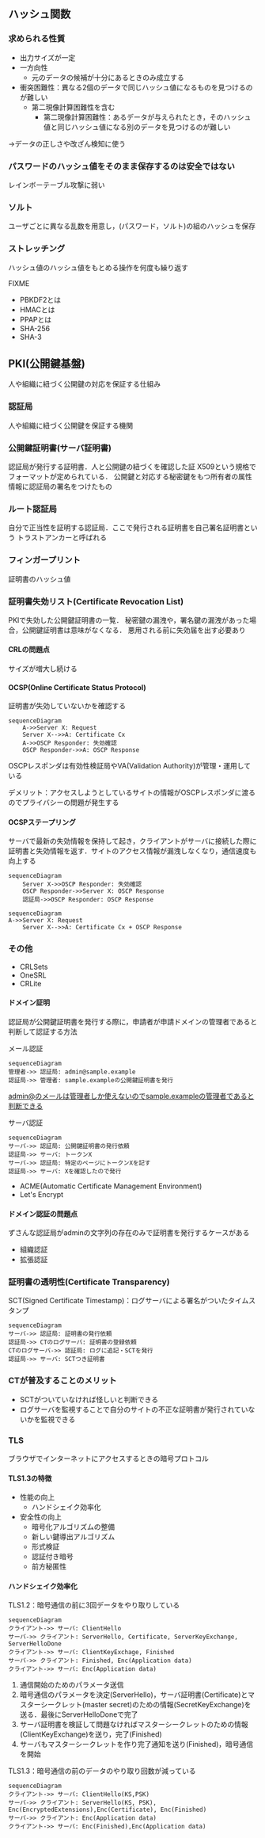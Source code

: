 ## ハッシュ関数
### 求められる性質
- 出力サイズが一定
- 一方向性
  - 元のデータの候補が十分にあるときのみ成立する
- 衝突困難性：異なる2個のデータで同じハッシュ値になるものを見つけるのが難しい
  - 第二現像計算困難性を含む
    - 第二現像計算困難性：あるデータが与えられたとき，そのハッシュ値と同じハッシュ値になる別のデータを見つけるのが難しい

→データの正しさや改ざん検知に使う

### パスワードのハッシュ値をそのまま保存するのは安全ではない
レインボーテーブル攻撃に弱い

### ソルト
ユーザごとに異なる乱数を用意し，(パスワード，ソルト)の組のハッシュを保存

### ストレッチング
ハッシュ値のハッシュ値をもとめる操作を何度も繰り返す

FIXME
- PBKDF2とは
- HMACとは
- PPAPとは
- SHA-256
- SHA-3


## PKI(公開鍵基盤)
人や組織に紐づく公開鍵の対応を保証する仕組み

### 認証局
人や組織に紐づく公開鍵を保証する機関

### 公開鍵証明書(サーバ証明書)
認証局が発行する証明書．人と公開鍵の紐づくを確認した証
X509という規格でフォーマットが定められている．
公開鍵と対応する秘密鍵をもつ所有者の属性情報に認証局の署名をつけたもの

### ルート認証局
自分で正当性を証明する認証局．ここで発行される証明書を自己署名証明書という
トラストアンカーと呼ばれる

### フィンガープリント
証明書のハッシュ値

### 証明書失効リスト(Certificate Revocation List)
PKIで失効した公開鍵証明書の一覧．
秘密鍵の漏洩や，署名鍵の漏洩があった場合，公開鍵証明書は意味がなくなる．
悪用される前に失効届を出す必要あり

#### CRLの問題点
サイズが増大し続ける

#### OCSP(Online Certificate Status Protocol)
証明書が失効していないかを確認する

```mermaid
sequenceDiagram
    A->>Server X: Request
    Server X-->>A: Certificate Cx
    A->>OSCP Responder: 失効確認
    OSCP Responder->>A: OSCP Response
```

OSCPレスポンダは有効性検証局やVA(Validation Authority)が管理・運用している

デメリット：アクセスしようとしているサイトの情報がOSCPレスポンダに渡るのでプライバシーの問題が発生する

#### OCSPステープリング
サーバで最新の失効情報を保持して起き，クライアントがサーバに接続した際に証明書と失効情報を返す．サイトのアクセス情報が漏洩しなくなり，通信速度も向上する

```mermaid
sequenceDiagram
    Server X->>OSCP Responder: 失効確認
    OSCP Responder->>Server X: OSCP Response
    認証局->>OSCP Responder: OSCP Response
```

```mermaid
sequenceDiagram
A->>Server X: Request
    Server X-->>A: Certificate Cx + OSCP Response
```

### その他
- CRLSets
- OneSRL
- CRLite

#### ドメイン証明
認証局が公開鍵証明書を発行する際に，申請者が申請ドメインの管理者であると判断して認証する方法

メール認証
```mermaid
sequenceDiagram
管理者->> 認証局: admin@sample.example
認証局->> 管理者: sample.exampleの公開鍵証明書を発行
```
admin@のメールは管理者しか使えないのでsample.exampleの管理者であると判断できる

サーバ認証
```mermaid
sequenceDiagram
サーバ->> 認証局: 公開鍵証明書の発行依頼
認証局->> サーバ: トークンX
サーバ->> 認証局: 特定のページにトークンXを記す
認証局->> サーバ: Xを確認したので発行
```

- ACME(Automatic Certificate Management Environment)
- Let's Encrypt

#### ドメイン認証の問題点
ずさんな認証局がadminの文字列の存在のみで証明書を発行するケースがある


- 組織認証
- 拡張認証

### 証明書の透明性(Certificate Transparency)
SCT(Signed Certificate Timestamp)：ログサーバによる署名がついたタイムスタンプ
```mermaid
sequenceDiagram
サーバ->> 認証局: 証明書の発行依頼
認証局->> CTのログサーバ: 証明書の登録依頼
CTのログサーバ->> 認証局: ログに追記・SCTを発行
認証局->> サーバ: SCTつき証明書
```

### CTが普及することのメリット
- SCTがついていなければ怪しいと判断できる
- ログサーバを監視することで自分のサイトの不正な証明書が発行されていないかを監視できる

### TLS
ブラウザでインターネットにアクセスするときの暗号プロトコル

#### TLS1.3の特徴
- 性能の向上
  - ハンドシェイク効率化
- 安全性の向上
  - 暗号化アルゴリズムの整備
  - 新しい鍵導出アルゴリズム
  - 形式検証
  - 認証付き暗号
  - 前方秘匿性
  
#### ハンドシェイク効率化

TLS1.2：暗号通信の前に3回データをやり取りしている
```mermaid
sequenceDiagram
クライアント->> サーバ: ClientHello
サーバ->> クライアント: ServerHello, Certificate, ServerKeyExchange, ServerHelloDone
クライアント->> サーバ: ClientKeyExchage, Finished
サーバ->> クライアント: Finished, Enc(Application data)
クライアント->> サーバ: Enc(Application data)
```

1. 通信開始のためのパラメータ送信
2. 暗号通信のパラメータを決定(ServerHello)，サーバ証明書(Certificate)とマスターシークレット(master secret)のための情報(SecretKeyExchange)を送る．最後にServerHelloDoneで完了
3. サーバ証明書を検証して問題なければマスターシークレットのための情報(ClientKeyExchange)を送り，完了(Finished)
4. サーバもマスターシークレットを作り完了通知を送り(Finished)，暗号通信を開始


TLS1.3：暗号通信の前のデータのやり取り回数が減っている
```mermaid
sequenceDiagram
クライアント->> サーバ: ClientHello(KS,PSK)
サーバ->> クライアント: ServerHello(KS, PSK), Enc(EncryptedExtensions),Enc(Certificate), Enc(Finished)
サーバ->> クライアント: Enc(Application data)
クライアント->> サーバ: Enc(Finished),Enc(Application data)
```